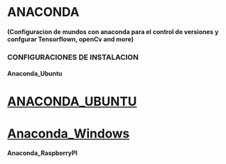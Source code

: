 
# ANACONDA

#### (Configuracion de mundos con anaconda para el control de versiones y confgurar Tensorflown, openCv and more)


###  CONFIGURACIONES DE INSTALACION


#### Anaconda_Ubuntu 


# [ANACONDA_UBUNTU](https://github.com/ErickLopC/instlacion_cuda_cdnn_ubuntu)


# [Anaconda_Windows](https://github.com/ErickLopC/Anaconda_windows)

#### Anaconda_RaspberryPI
